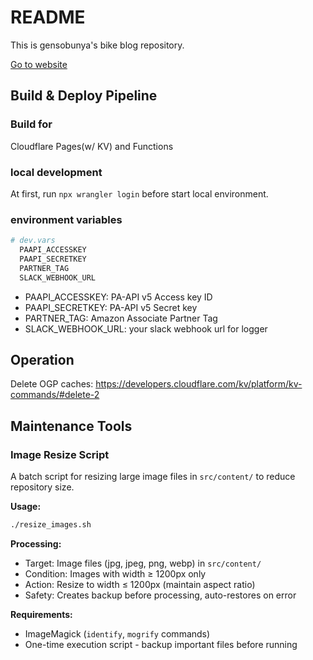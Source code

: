 # README

This is gensobunya's bike blog repository.

[Go to website](http://blog.gensobunya.net)

## Build & Deploy Pipeline

### Build for

Cloudflare Pages(w/ KV) and Functions

### local development

At first, run `npx wrangler login` before start local environment.

### environment variables

```bash
# dev.vars
  PAAPI_ACCESSKEY
  PAAPI_SECRETKEY
  PARTNER_TAG
  SLACK_WEBHOOK_URL
```

- PAAPI_ACCESSKEY: PA-API v5 Access key ID
- PAAPI_SECRETKEY: PA-API v5 Secret key
- PARTNER_TAG: Amazon Associate Partner Tag
- SLACK_WEBHOOK_URL: your slack webhook url for logger

## Operation

Delete OGP caches: <https://developers.cloudflare.com/kv/platform/kv-commands/#delete-2>

## Maintenance Tools

### Image Resize Script

A batch script for resizing large image files in `src/content/` to reduce repository size.

**Usage:**
```bash
./resize_images.sh
```

**Processing:**
- Target: Image files (jpg, jpeg, png, webp) in `src/content/`
- Condition: Images with width ≥ 1200px only
- Action: Resize to width ≤ 1200px (maintain aspect ratio)
- Safety: Creates backup before processing, auto-restores on error

**Requirements:**
- ImageMagick (`identify`, `mogrify` commands)
- One-time execution script - backup important files before running
